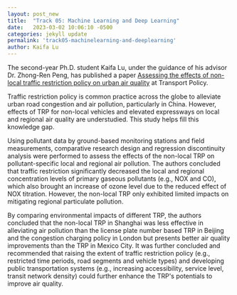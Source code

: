 ```yaml
---
layout: post_new
title:  "Track 05: Machine Learning and Deep Learning"
date:   2023-03-02 10:06:10 -0500
categories: jekyll update
permalink: 'track05-machinelearning-and-deeplearning'
author: Kaifa Lu
---
```


The second-year Ph.D. student Kaifa Lu, under the guidance of his advisor Dr. Zhong-Ren Peng, has published a paper [Assessing the effects of non-local traffic restriction policy on urban air quality](https://doi.org/10.1016/j.tranpol.2021.11.005) at Transport Policy.

Traffic restriction policy is common practice across the globe to alleviate urban road congestion and air pollution, particularly in China. However, effects of TRP for non-local vehicles and elevated expressways on local and regional air quality are understudied. This study helps fill this knowledge gap.

Using pollutant data by ground-based monitoring stations and field measurements, comparative research design and regression discontinuity analysis were performed to assess the effects of the non-local TRP on pollutant-specific local and regional air pollution. The authors concluded that traffic restriction significantly decreased the local and regional concentration levels of primary gaseous pollutants (e.g., NOX and CO), which also brought an increase of ozone level due to the reduced effect of NOX titration. However, the non-local TRP only exhibited limited impacts on mitigating regional particulate pollution. 

By comparing environmental impacts of different TRP, the authors concluded that the non-local TRP in Shanghai was less effective in alleviating air pollution than the license plate number based TRP in Beijing and the congestion charging policy in London but presents better air quality improvements than the TRP in Mexico City. It was further concluded and recommended that raising the extent of traffic restriction policy (e.g., restricted time periods, road segments and vehicle types) and developing public transportation systems (e.g., increasing accessibility, service level, transit network density) could further enhance the TRP's potentials to improve air quality.
